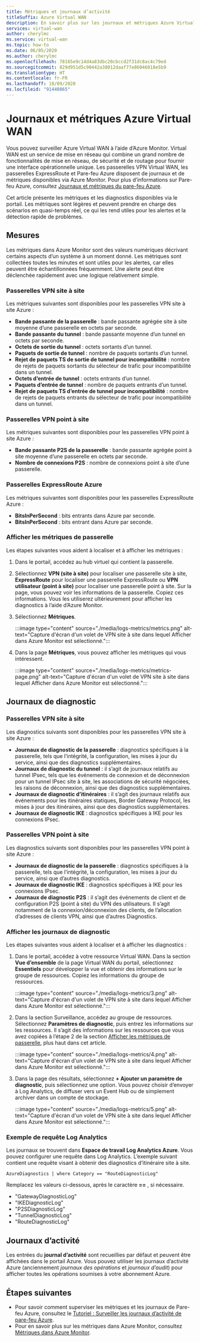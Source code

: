 ```yaml
---
title: Métriques et journaux d’activité
titleSuffix: Azure Virtual WAN
description: En savoir plus sur les journaux et métriques Azure Virtual WAN
services: virtual-wan
author: cherylmc
ms.service: virtual-wan
ms.topic: how-to
ms.date: 06/05/2020
ms.author: cherylmc
ms.openlocfilehash: 78165e9c14d4a83dbc20cbccd2f31dc8ac4c79ed
ms.sourcegitcommit: 829d951d5c90442a38012daaf77e86046018e5b9
ms.translationtype: HT
ms.contentlocale: fr-FR
ms.lasthandoff: 10/09/2020
ms.locfileid: "91440865"
---
```

# <a name="azure-virtual-wan-logs-and-metrics"></a>Journaux et métriques Azure Virtual WAN

Vous pouvez surveiller Azure Virtual WAN à l’aide d’Azure Monitor. Virtual WAN est un service de mise en réseau qui combine un grand nombre de fonctionnalités de mise en réseau, de sécurité et de routage pour fournir une interface opérationnelle unique. Les passerelles VPN Virtual WAN, les passerelles ExpressRoute et Pare-feu Azure disposent de journaux et de métriques disponibles via Azure Monitor. Pour plus d’informations sur Pare-feu Azure, consultez [Journaux et métriques du pare-feu Azure](../firewall/logs-and-metrics.md).

Cet article présente les métriques et les diagnostics disponibles via le portail. Les métriques sont légères et peuvent prendre en charge des scénarios en quasi-temps réel, ce qui les rend utiles pour les alertes et la détection rapide de problèmes.

## <a name="metrics"></a>Mesures

Les métriques dans Azure Monitor sont des valeurs numériques décrivant certains aspects d’un système à un moment donné. Les métriques sont collectées toutes les minutes et sont utiles pour les alertes, car elles peuvent être échantillonnées fréquemment. Une alerte peut être déclenchée rapidement avec une logique relativement simple.

### <a name="site-to-site-vpn-gateways"></a>Passerelles VPN site à site

Les métriques suivantes sont disponibles pour les passerelles VPN site à site Azure :

* **Bande passante de la passerelle** : bande passante agrégée site à site moyenne d’une passerelle en octets par seconde.
* **Bande passante du tunnel** : bande passante moyenne d’un tunnel en octets par seconde.
* **Octets de sortie du tunnel** : octets sortants d’un tunnel. 
* **Paquets de sortie de tunnel** : nombre de paquets sortants d’un tunnel. 
* **Rejet de paquets TS de sortie de tunnel pour incompatibilité** : nombre de rejets de paquets sortants du sélecteur de trafic pour incompatibilité dans un tunnel. 
* **Octets d’entrée de tunnel** : octets entrants d’un tunnel. 
* **Paquets d’entrée de tunnel** : nombre de paquets entrants d’un tunnel. 
* **Rejet de paquets TS d’entrée de tunnel pour incompatibilité** : nombre de rejets de paquets entrants du sélecteur de trafic pour incompatibilité dans un tunnel. 

### <a name="point-to-site-vpn-gateways"></a>Passerelles VPN point à site

Les métriques suivantes sont disponibles pour les passerelles VPN point à site Azure :

* **Bande passante P2S de la passerelle** : bande passante agrégée point à site moyenne d’une passerelle en octets par seconde.
* **Nombre de connexions P2S** : nombre de connexions point à site d’une passerelle.

### <a name="azure-expressroute-gateways"></a>Passerelles ExpressRoute Azure

Les métriques suivantes sont disponibles pour les passerelles ExpressRoute Azure :

* **BitsInPerSecond** : bits entrants dans Azure par seconde.
* **BitsInPerSecond** : bits entrant dans Azure par seconde.

### <a name="view-gateway-metrics"></a><a name="metrics-steps"></a>Afficher les métriques de passerelle

Les étapes suivantes vous aident à localiser et à afficher les métriques :

1. Dans le portail, accédez au hub virtuel qui contient la passerelle.

2. Sélectionnez **VPN (site à site)** pour localiser une passerelle site à site, **ExpressRoute** pour localiser une passerelle ExpressRoute ou **VPN utilisateur (point à site)** pour localiser une passerelle point à site. Sur la page, vous pouvez voir les informations de la passerelle. Copiez ces informations. Vous les utiliserez ultérieurement pour afficher les diagnostics à l’aide d’Azure Monitor.

3. Sélectionnez **Métriques**.

   :::image type="content" source="./media/logs-metrics/metrics.png" alt-text="Capture d'écran d'un volet de VPN site à site dans lequel Afficher dans Azure Monitor est sélectionné.":::

4. Dans la page **Métriques**, vous pouvez afficher les métriques qui vous intéressent.

   :::image type="content" source="./media/logs-metrics/metrics-page.png" alt-text="Capture d'écran d'un volet de VPN site à site dans lequel Afficher dans Azure Monitor est sélectionné.":::

## <a name="diagnostic-logs"></a><a name="diagnostic"></a>Journaux de diagnostic

### <a name="site-to-site-vpn-gateways"></a>Passerelles VPN site à site

Les diagnostics suivants sont disponibles pour les passerelles VPN site à site Azure :

* **Journaux de diagnostic de la passerelle** : diagnostics spécifiques à la passerelle, tels que l’intégrité, la configuration, les mises à jour du service, ainsi que des diagnostics supplémentaires.
* **Journaux de diagnostic du tunnel** : il s’agit de journaux relatifs au tunnel IPsec, tels que les événements de connexion et de déconnexion pour un tunnel IPsec site à site, les associations de sécurité négociées, les raisons de déconnexion, ainsi que des diagnostics supplémentaires.
* **Journaux de diagnostic d’itinéraires** : il s’agit des journaux relatifs aux événements pour les itinéraires statiques, Border Gateway Protocol, les mises à jour des itinéraires, ainsi que des diagnostics supplémentaires.
* **Journaux de diagnostic IKE** : diagnostics spécifiques à IKE pour les connexions IPsec.

### <a name="point-to-site-vpn-gateways"></a>Passerelles VPN point à site

Les diagnostics suivants sont disponibles pour les passerelles VPN point à site Azure :

* **Journaux de diagnostic de la passerelle** : diagnostics spécifiques à la passerelle, tels que l’intégrité, la configuration, les mises à jour du service, ainsi que d’autres diagnostics.
* **Journaux de diagnostic IKE** : diagnostics spécifiques à IKE pour les connexions IPsec.
* **Journaux de diagnostic P2S** : il s’agit des événements de client et de configuration P2S (point à site) du VPN des utilisateurs. Il s’agit notamment de la connexion/déconnexion des clients, de l’allocation d’adresses de clients VPN, ainsi que d’autres Diagnostics.

### <a name="view-diagnostic-logs"></a><a name="diagnostic-steps"></a>Afficher les journaux de diagnostic

Les étapes suivantes vous aident à localiser et à afficher les diagnostics :

1. Dans le portail, accédez à votre ressource Virtual WAN. Dans la section **Vue d’ensemble** de la page Virtual WAN du portail, sélectionnez **Essentiels** pour développer la vue et obtenir des informations sur le groupe de ressources. Copiez les informations du groupe de ressources.

   :::image type="content" source="./media/logs-metrics/3.png" alt-text="Capture d'écran d'un volet de VPN site à site dans lequel Afficher dans Azure Monitor est sélectionné.":::

2. Dans la section Surveillance, accédez au groupe de ressources. Sélectionnez **Paramètres de diagnostic**, puis entrez les informations sur les ressources. Il s’agit des informations sur les ressources que vous avez copiées à l’étape 2 de la section [Afficher les métriques de passerelle](#metrics-steps), plus haut dans cet article.

   :::image type="content" source="./media/logs-metrics/4.png" alt-text="Capture d'écran d'un volet de VPN site à site dans lequel Afficher dans Azure Monitor est sélectionné.":::

3. Dans la page des résultats, sélectionnez **+ Ajouter un paramètre de diagnostic**, puis sélectionnez une option. Vous pouvez choisir d’envoyer à Log Analytics, de diffuser vers un Event Hub ou de simplement archiver dans un compte de stockage.

   :::image type="content" source="./media/logs-metrics/5.png" alt-text="Capture d'écran d'un volet de VPN site à site dans lequel Afficher dans Azure Monitor est sélectionné.":::

### <a name="log-analytics-sample-query"></a><a name="sample-query"></a>Exemple de requête Log Analytics

Les journaux se trouvent dans **Espace de travail Log Analytics Azure**. Vous pouvez configurer une requête dans Log Analytics. L’exemple suivant contient une requête visant à obtenir des diagnostics d’itinéraire site à site.

```AzureDiagnostics | where Category == "RouteDiagnosticLog"```

Remplacez les valeurs ci-dessous, après le caractère **==** , si nécessaire.

* "GatewayDiagnosticLog"
* "IKEDiagnosticLog"
* "P2SDiagnosticLog”
* "TunnelDiagnosticLog"
* "RouteDiagnosticLog"

## <a name="activity-logs"></a><a name="activity-logs"></a>Journaux d’activité

Les entrées du **journal d’activité** sont recueillies par défaut et peuvent être affichées dans le portail Azure. Vous pouvez utiliser les journaux d’activité Azure (anciennement *journaux des opérations* et *journaux d’audit*) pour afficher toutes les opérations soumises à votre abonnement Azure.

## <a name="next-steps"></a>Étapes suivantes

* Pour savoir comment superviser les métriques et les journaux de Pare-feu Azure, consultez le [Tutoriel : Surveiller les journaux d’activité de pare-feu Azure](../firewall/tutorial-diagnostics.md).
* Pour en savoir plus sur les métriques dans Azure Monitor, consultez [Métriques dans Azure Monitor](../azure-monitor/platform/data-platform-metrics.md).
